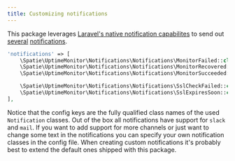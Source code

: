 ```yaml
---
title: Customizing notifications
---
```


This package leverages [Laravel's native notification capabilites](https://laravel.com/docs/5.3/notifications) to send out [several](https://docs.spatie.be/laravel-uptime-monitor/v1/monitoring-uptime/notifications) [notifications](https://docs.spatie.be/laravel-uptime-monitor/v1/monitoring-ssl-certificates/notifications). 

```php
'notifications' => [
    \Spatie\UptimeMonitor\Notifications\Notifications\MonitorFailed::class => ['slack'],
    \Spatie\UptimeMonitor\Notifications\Notifications\MonitorRecovered::class => ['slack'],
    \Spatie\UptimeMonitor\Notifications\Notifications\MonitorSucceeded::class => [],

    \Spatie\UptimeMonitor\Notifications\Notifications\SslCheckFailed::class => ['slack'],
    \Spatie\UptimeMonitor\Notifications\Notifications\SslExpiresSoon::class => ['slack'],    \Spatie\UptimeMonitor\Notifications\Notifications\SslCheckSucceeded::class => [],
],
```

Notice that the config keys are the fully qualified class names of the used `Notification` classes. Out of the box all notifications have support for `slack` and `mail`. If you want to add support for more channels or just want to change some text in the notifications you can specify your own notification classes in the config file. When creating custom notifications it's probably best to extend the default ones shipped with this package.
